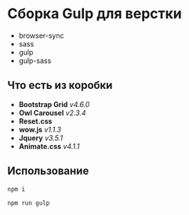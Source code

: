 # Сборка Gulp для верстки

-   browser-sync
-   sass
-   gulp
-   gulp-sass

## Что есть из коробки

-   **Bootstrap Grid** _v4.6.0_
-   **Owl Carousel** _v2.3.4_
-   **Reset.css**
-   **wow.js** _v1.1.3_
-   **Jquery** _v3.5.1_
-   **Animate.css** _v4.1.1_

## Использование

```
npm i
```

```
npm run gulp
```
